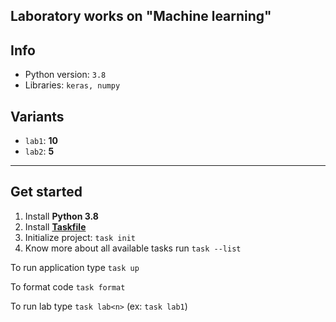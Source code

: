 Laboratory works on "Machine learning"
-

## Info

* Python version: `3.8`
* Libraries: `keras, numpy`

## Variants

* `lab1`: **10**
* `lab2`: **5**

___

## Get started

1. Install **Python 3.8**
2. Install **[Taskfile](https://taskfile.dev)**
3. Initialize project: `task init`
4. Know more about all available tasks run `task --list`

To run application type `task up`

To format code `task format`

To run lab type `task lab<n>` (ex: `task lab1`)
